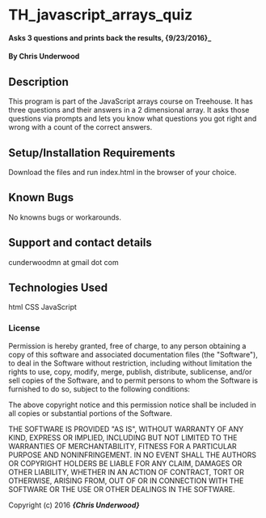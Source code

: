 # TH_javascript_arrays_quiz

#### Asks 3 questions and prints back the results, {9/23/2016}_

#### By Chris Underwood

## Description

This program is part of the JavaScript arrays course on Treehouse. It has three questions and their answers in a 2 dimensional array. It asks those questions via prompts and lets you know what questions you got right and wrong with a count of the correct answers.
## Setup/Installation Requirements

Download the files and run index.html in the browser of your choice.
## Known Bugs

No knowns bugs or workarounds.
## Support and contact details

cunderwoodmn at gmail dot com
## Technologies Used

html
CSS
JavaScript
### License

Permission is hereby granted, free of charge, to any person obtaining a copy of this software and associated documentation files (the "Software"), to deal in the Software without restriction, including without limitation the rights to use, copy, modify, merge, publish, distribute, sublicense, and/or sell copies of the Software, and to permit persons to whom the Software is furnished to do so, subject to the following conditions:

The above copyright notice and this permission notice shall be included in all copies or substantial portions of the Software.

THE SOFTWARE IS PROVIDED "AS IS", WITHOUT WARRANTY OF ANY KIND, EXPRESS OR IMPLIED, INCLUDING BUT NOT LIMITED TO THE WARRANTIES OF MERCHANTABILITY, FITNESS FOR A PARTICULAR PURPOSE AND NONINFRINGEMENT. IN NO EVENT SHALL THE AUTHORS OR COPYRIGHT HOLDERS BE LIABLE FOR ANY CLAIM, DAMAGES OR OTHER LIABILITY, WHETHER IN AN ACTION OF CONTRACT, TORT OR OTHERWISE, ARISING FROM, OUT OF OR IN CONNECTION WITH THE SOFTWARE OR THE USE OR OTHER DEALINGS IN THE SOFTWARE.

Copyright (c) 2016 **_{Chris Underwood}_**
